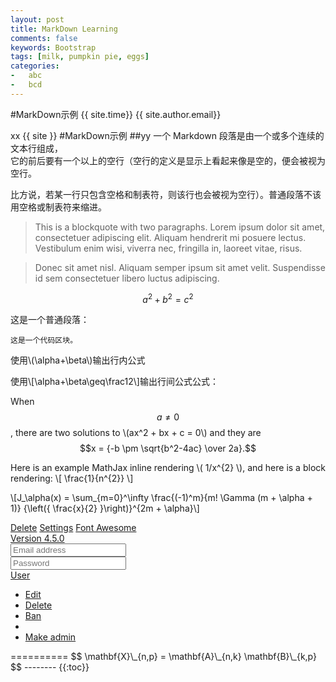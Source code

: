 ```yaml
---
layout: post
title: MarkDown Learning
comments: false
keywords: Bootstrap
tags: [milk, pumpkin pie, eggs]
categories: 
-   abc
-   bcd
---
```

#MarkDown示例
{{ site.time}}
{{ site.author.email}}

xx
{{ site }}
#MarkDown示例
##yy
一个 Markdown 段落是由一个或多个连续的文本行组成，   
它的前后要有一个以上的空行（空行的定义是显示上看起来像是空的，便会被视为空行。

比方说，若某一行只包含空格和制表符，则该行也会被视为空行）。普通段落不该用空格或制表符来缩进。

> This is a blockquote with two paragraphs. Lorem ipsum dolor sit amet,
consectetuer adipiscing elit. Aliquam hendrerit mi posuere lectus.
Vestibulum enim wisi, viverra nec, fringilla in, laoreet vitae, risus.

> Donec sit amet nisl. Aliquam semper ipsum sit amet velit. Suspendisse
id sem consectetuer libero luctus adipiscing.



$$a^2 + b^2 = c^2$$


这是一个普通段落：

    这是一个代码区块。

使用\\(\alpha+\beta\\)输出行内公式

使用\\[\alpha+\beta\geq\frac12\\]输出行间公式公式：

When $$a \ne 0$$, there are two solutions to \\(ax^2 + bx + c = 0\\) and they are
$$x = {-b \pm \sqrt{b^2-4ac} \over 2a}.$$

Here is an example MathJax inline rendering \\( 1/x^{2} \\), and here is a block rendering: 
\\[ \frac{1}{n^{2}} \\]

\\[J_\alpha(x) = \sum_{m=0}^\infty \frac{(-1)^m}{m! \Gamma (m + \alpha + 1)} {\left({ \frac{x}{2} }\right)}^{2m + \alpha}\\]

<a class="btn btn-danger" href="#">
  <i class="fa fa-trash-o fa-lg"></i> Delete</a>
<a class="btn btn-default btn-sm" href="#">
  <i class="fa fa-cog"></i> Settings</a>

<a class="btn btn-lg btn-success" href="#">
  <i class="fa fa-flag fa-2x pull-left"></i> Font Awesome<br>Version 4.5.0</a>

<div class="btn-group">
  <a class="btn btn-default" href="#"><i class="fa fa-align-left"></i></a>
  <a class="btn btn-default" href="#"><i class="fa fa-align-center"></i></a>
  <a class="btn btn-default" href="#"><i class="fa fa-align-right"></i></a>
  <a class="btn btn-default" href="#"><i class="fa fa-align-justify"></i></a>
</div>

<div class="input-group margin-bottom-sm">
  <span class="input-group-addon"><i class="fa fa-envelope-o fa-fw"></i></span>
  <input class="form-control" type="email" placeholder="Email address">
</div>
<div class="input-group">
  <span class="input-group-addon"><i class="fa fa-key fa-fw"></i></span>
  <input class="form-control" type="password" placeholder="Password">
</div>

<div class="btn-group open">
  <a class="btn btn-primary" href="#"><i class="fa fa-user fa-fw"></i> User</a>
  <a class="btn btn-primary dropdown-toggle" data-toggle="dropdown" href="#">
    <span class="fa fa-caret-down"></span></a>
  <ul class="dropdown-menu">
    <li><a href="#"><i class="fa fa-pencil fa-fw"></i> Edit</a></li>
    <li><a href="#"><i class="fa fa-trash-o fa-fw"></i> Delete</a></li>
    <li><a href="#"><i class="fa fa-ban fa-fw"></i> Ban</a></li>
    <li class="divider"></li>
    <li><a href="#"><i class="i"></i> Make admin</a></li>
  </ul>
</div>
==========
$$ \mathbf{X}\_{n,p} = \mathbf{A}\_{n,k} \mathbf{B}\_{k,p} $$
--------
{{:toc}}
